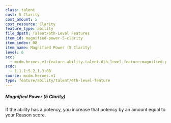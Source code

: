 ```yaml
---
class: talent
cost: 5 Clarity
cost_amount: 5
cost_resource: Clarity
feature_type: ability
file_dpath: Talent/6th-Level Features
item_id: magnified-power-5-clarity
item_index: 08
item_name: Magnified Power (5 Clarity)
level: 6
scc:
  - mcdm.heroes.v1:feature.ability.talent.6th-level-feature:magnified-power-5-clarity
scdc:
  - 1.1.1:5.2.1.3:08
source: mcdm.heroes.v1
type: feature/ability/talent/6th-level-feature
---
```


##### Magnified Power (5 Clarity)

If the ability has a potency, you increase that potency by an amount equal to your Reason score.
